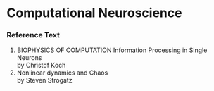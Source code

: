# Computational Neuroscience

### Reference Text
1. BIOPHYSICS OF COMPUTATION Information Processing in Single Neurons  
   by Christof Koch
2. Nonlinear dynamics and Chaos  
   by Steven Strogatz